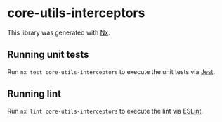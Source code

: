 # core-utils-interceptors

This library was generated with [Nx](https://nx.dev).

## Running unit tests

Run `nx test core-utils-interceptors` to execute the unit tests via [Jest](https://jestjs.io).

## Running lint

Run `nx lint core-utils-interceptors` to execute the lint via [ESLint](https://eslint.org/).
